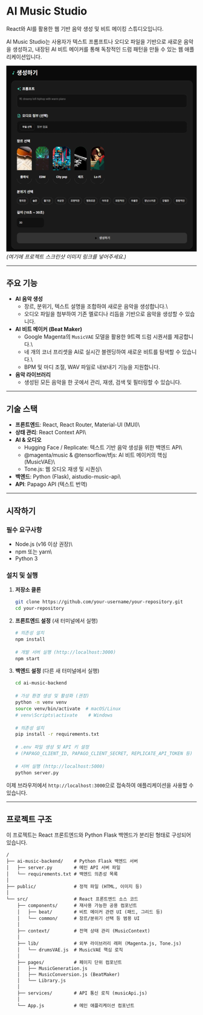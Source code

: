 # AI Music Studio

React와 AI를 활용한 웹 기반 음악 생성 및 비트 메이킹 스튜디오입니다.

AI Music Studio는 사용자가 텍스트 프롬프트나 오디오 파일을 기반으로
새로운 음악을 생성하고, 내장된 AI 비트 메이커를 통해 독창적인 드럼
패턴을 만들 수 있는 웹 애플리케이션입니다.

![Project Screenshot](images/screenshot.png) *(여기에 프로젝트 스크린샷
이미지 링크를 넣어주세요.)*

------------------------------------------------------------------------

## 주요 기능

-   **AI 음악 생성**
    -   장르, 분위기, 텍스트 설명을 조합하여 새로운 음악을 생성합니다.\
    -   오디오 파일을 첨부하여 기존 멜로디나 리듬을 기반으로 음악을
        생성할 수 있습니다.
-   **AI 비트 메이커 (Beat Maker)**
    -   Google Magenta의 `MusicVAE` 모델을 활용한 9트랙 드럼 시퀀서를
        제공합니다.\
    -   네 개의 코너 프리셋을 AI로 실시간 블렌딩하여 새로운 비트를
        탐색할 수 있습니다.\
    -   BPM 및 마디 조절, WAV 파일로 내보내기 기능을 지원합니다.
-   **음악 라이브러리**
    -   생성된 모든 음악을 한 곳에서 관리, 재생, 검색 및 필터링할 수
        있습니다.

------------------------------------------------------------------------

## 기술 스택

-   **프론트엔드**: React, React Router, Material-UI (MUI)\
-   **상태 관리**: React Context API\
-   **AI & 오디오**
    -   Hugging Face / Replicate: 텍스트 기반 음악 생성을 위한 백엔드
        API\
    -   @magenta/music & @tensorflow/tfjs: AI 비트 메이커의 핵심
        (MusicVAE)\
    -   Tone.js: 웹 오디오 재생 및 시퀀싱\
-   **백엔드**: Python (Flask), aistudio-music-api\
-   **API**: Papago API (텍스트 번역)

------------------------------------------------------------------------

## 시작하기

### 필수 요구사항

-   Node.js (v16 이상 권장)\
-   npm 또는 yarn\
-   Python 3

### 설치 및 실행

1.  **저장소 클론**

    ``` bash
    git clone https://github.com/your-username/your-repository.git
    cd your-repository
    ```

2.  **프론트엔드 설정** (새 터미널에서 실행)

    ``` bash
    # 의존성 설치
    npm install

    # 개발 서버 실행 (http://localhost:3000)
    npm start
    ```

3.  **백엔드 설정** (다른 새 터미널에서 실행)

    ``` bash
    cd ai-music-backend

    # 가상 환경 생성 및 활성화 (권장)
    python -m venv venv
    source venv/bin/activate  # macOS/Linux
    # venv\Scripts\activate    # Windows

    # 의존성 설치
    pip install -r requirements.txt

    # .env 파일 생성 및 API 키 설정
    # (PAPAGO_CLIENT_ID, PAPAGO_CLIENT_SECRET, REPLICATE_API_TOKEN 등)

    # 서버 실행 (http://localhost:5000)
    python server.py
    ```

이제 브라우저에서 `http://localhost:3000`으로 접속하여 애플리케이션을
사용할 수 있습니다.

------------------------------------------------------------------------

## 프로젝트 구조

이 프로젝트는 React 프론트엔드와 Python Flask 백엔드가 분리된 형태로 구성되어 있습니다.

    /
    ├── ai-music-backend/    # Python Flask 백엔드 서버
    │   ├── server.py        # 메인 API 서버 파일
    │   └── requirements.txt # 백엔드 의존성 목록
    │
    ├── public/              # 정적 파일 (HTML, 이미지 등)
    │
    └── src/                 # React 프론트엔드 소스 코드
        ├── components/      # 재사용 가능한 공용 컴포넌트
        │   ├── beat/        # 비트 메이커 관련 UI (패드, 그리드 등)
        │   └── common/      # 장르/분위기 선택 등 범용 UI
        │
        ├── context/         # 전역 상태 관리 (MusicContext)
        │
        ├── lib/             # 외부 라이브러리 래퍼 (Magenta.js, Tone.js)
        │   └── drumsVAE.js  # MusicVAE 핵심 로직
        │
        ├── pages/           # 페이지 단위 컴포넌트
        │   ├── MusicGeneration.js
        │   ├── MusicConversion.js (BeatMaker)
        │   └── Library.js
        │
        ├── services/        # API 통신 로직 (musicApi.js)
        │
        └── App.js           # 메인 애플리케이션 컴포넌트
